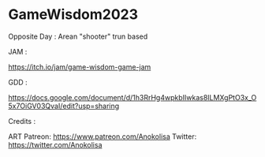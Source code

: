 # GameWisdom2023
 Opposite Day : Arean "shooter" trun based
 
 JAM :

 https://itch.io/jam/game-wisdom-game-jam


 GDD :

 https://docs.google.com/document/d/1h3RrHg4wpkbIIwkas8ILMXgPtO3x_O5x7OiGV03QvaI/edit?usp=sharing


 Credits :
 
 ART
Patreon: https://www.patreon.com/Anokolisa
Twitter: https://twitter.com/Anokolisa



